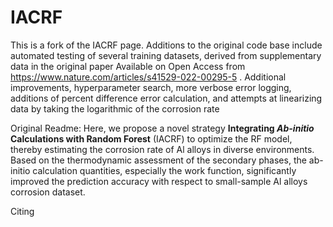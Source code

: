 # IACRF
This is a fork of the IACRF page. Additions to the original code base include automated testing of several training datasets, derived from supplementary data in the original paper Available on Open Access from https://www.nature.com/articles/s41529-022-00295-5 . Additional improvements, hyperparameter search, more verbose error logging, additions of percent difference error calculation, and attempts at linearizing data by taking the logarithmic of the corrosion rate

Original Readme: Here, we propose a novel strategy __Integrating _Ab-initio_ Calculations with Random Forest__ (IACRF) to optimize the RF model, thereby estimating the corrosion rate of Al alloys in diverse environments. Based on the thermodynamic assessment of the secondary phases, the ab-initio calculation quantities, especially the work function, significantly improved the prediction accuracy with respect to small-sample Al alloys corrosion dataset. 


Citing

